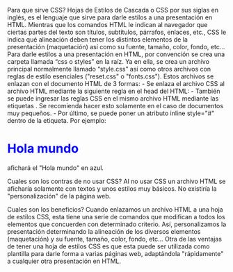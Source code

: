 Para que sirve CSS?
    Hojas de Estilos de Cascada o CSS por sus siglas en inglés, es el lenguaje que sirve para darle estilos a una presentación en HTML. Mientras que los comandos HTML le indican al navegador que ciertas partes del texto son títulos, subtítulos, párrafos, enlaces, etc., CSS le indica qué alineación deben tener los distintos elementos de la presentación (maquetación) así como su fuente, tamaño, color, fondo, etc... 
    Para darle estilos a una presentación en HTML, por convención se crea una carpeta llamada “css o styles” en la raíz. Ya en ella, se crea un archivo principal normalmente llamado “style.css” así como otros archivos con reglas de estilo esenciales ("reset.css" o "fonts.css"). Estos archivos se enlazan con el documento HTML de 3 formas:
        - Se enlaza el archivo CSS al archivo HTML mediante la siguiente regla en el head del HTML: <link rel="stylesheet" href="(URL del archivo .css)">
        - También se puede ingresar las reglas CSS en el mismo archivo HTML mediante las etiquetas <style></style>. Se recomienda hacer esto solamente en el caso de documentos muy pequeños.
        - Por último, se puede poner un atributo inline style="#" dentro de la etiqueta. Por ejemplo: <h1 style="color: blue;">Hola mundo</h1> afichará el "Hola mundo" en azul. 
    

Cuales son los contras de no usar CSS?
    Al no usar CSS un archivo HTML se aficharía solamente con textos y unos estilos muy básicos. No existiría la "personalización" de la página web. 
    

Cuales son los beneficios?
    Cuando enlazamos un archivo HTML a una hoja de estilos CSS, esta tiene una serie de comandos que modifican a todos los elementos que concuerden con determinado criterio. Así, personalizamos la presentación determinando la alineación de los diversos elementos (maquetación) y su fuente, tamaño, color, fondo, etc...
    Otra de las ventajas de tener una hoja de estilos CSS es que esta puede ser utilizada como plantilla para darle forma a varias páginas web, adaptándola "rápidamente" a cualquier otra presentación en HTML.
    

